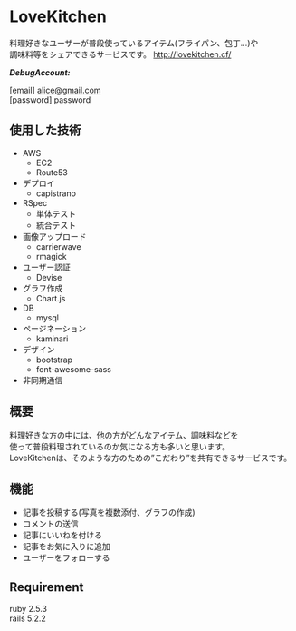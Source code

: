# LoveKitchen

料理好きなユーザーが普段使っているアイテム(フライパン、包丁...)や  
調味料等をシェアできるサービスです。
http://lovekitchen.cf/

***DebugAccount:***

[email] alice@gmail.com  
[password] password

## 使用した技術

+ AWS
    + EC2
    + Route53
+ デプロイ  
    + capistrano
+ RSpec
    + 単体テスト
    + 統合テスト
+ 画像アップロード
    + carrierwave
    + rmagick
+ ユーザー認証
    + Devise
+ グラフ作成
    + Chart.js
+ DB
    + mysql
+ ページネーション
    + kaminari
+ デザイン
    + bootstrap
    + font-awesome-sass
+ 非同期通信

## 概要

料理好きな方の中には、他の方がどんなアイテム、調味料などを  
使って普段料理されているのか気になる方も多いと思います。  
LoveKitchenは、そのような方のための”こだわり”を共有できるサービスです。

## 機能

- 記事を投稿する(写真を複数添付、グラフの作成)
- コメントの送信
- 記事にいいねを付ける
- 記事をお気に入りに追加
- ユーザーをフォローする

## Requirement

ruby 2.5.3  
rails 5.2.2